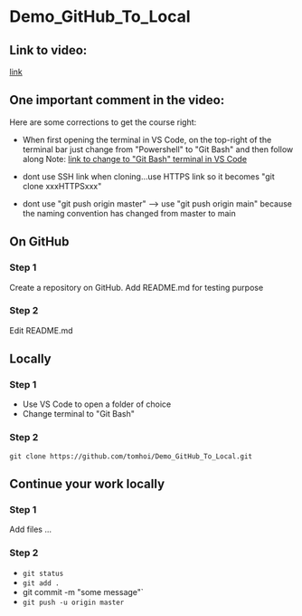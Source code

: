 # Demo_GitHub_To_Local

## Link to video:
[link](https://www.youtube.com/watch?v=RGOj5yH7evk)

## One important comment in the video:

Here are some corrections to get the course right:

- When first opening the terminal in VS Code,  on the top-right of the terminal bar just change from "Powershell" to "Git Bash" and then follow along
Note: [link to change to "Git Bash" terminal in VS Code](https://neutrondev.com/vs-code-integrate-git-bash-default-terminal/)

- dont use SSH link when cloning...use HTTPS link so it becomes "git clone xxxHTTPSxxx"

- dont use "git push origin master" --> use "git push origin main" 
 because the naming convention has changed from master to main
 
## On GitHub

### Step 1
Create a repository on GitHub. 
Add README.md for testing purpose

### Step 2
Edit README.md

## Locally

### Step 1

- Use VS Code to open a folder of choice
- Change terminal to "Git Bash"

### Step 2

`git clone https://github.com/tomhoi/Demo_GitHub_To_Local.git`

## Continue your work locally

### Step 1
Add files ...

### Step 2
- `git status`
- `git add .`
- git commit -m "some message"`
- `git push -u origin master`





